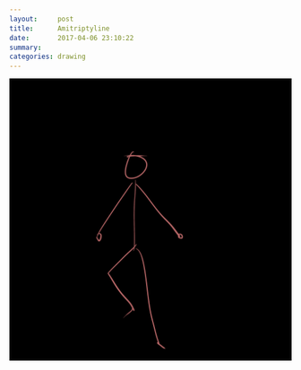 ```yaml
---
layout:     post
title:      Amitriptyline
date:       2017-04-06 23:10:22
summary:    
categories: drawing
---
```

![Amitriptyline](/images/diary/Amitriptyline.png "Sleepy.")
